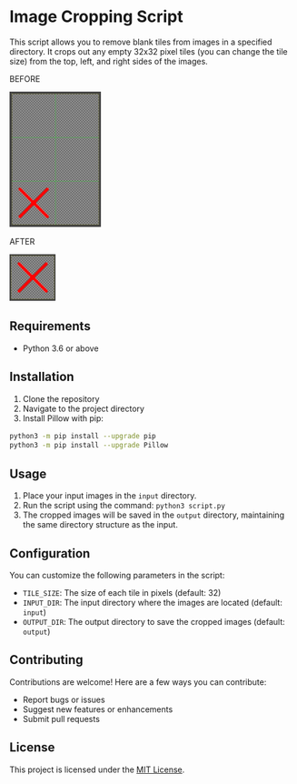 # Image Cropping Script

This script allows you to remove blank tiles from images in a specified directory. It crops out any empty 32x32 pixel tiles (you can change the tile size) from the top, left, and right sides of the images.

BEFORE

![Sample Input](doc_sample_input.png)

AFTER

![Sample Output](doc_sample_output.png)

## Requirements

- Python 3.6 or above

## Installation

1. Clone the repository
2. Navigate to the project directory
3. Install Pillow with pip:

```bash
python3 -m pip install --upgrade pip
python3 -m pip install --upgrade Pillow
```

## Usage

1. Place your input images in the `input` directory.
2. Run the script using the command: `python3 script.py`
3. The cropped images will be saved in the `output` directory, maintaining the same directory structure as the input.

## Configuration

You can customize the following parameters in the script:

- `TILE_SIZE`: The size of each tile in pixels (default: 32)
- `INPUT_DIR`: The input directory where the images are located (default: `input`)
- `OUTPUT_DIR`: The output directory to save the cropped images (default: `output`)

## Contributing

Contributions are welcome! Here are a few ways you can contribute:

- Report bugs or issues
- Suggest new features or enhancements
- Submit pull requests

## License

This project is licensed under the [MIT License](LICENSE).
